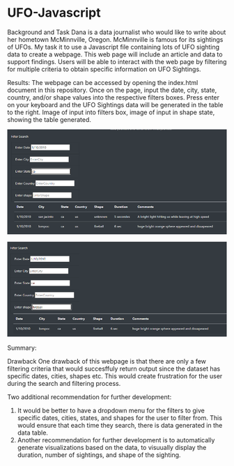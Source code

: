 # UFO-Javascript

Background and Task
Dana is a data journalist who would like to write about her hometown McMinnville, Oregon. McMinnville is famous for its sightings of UFOs. My task it to use a Javascript file containing lots of UFO sighting data to create a webpage. This web page will include an article and data to support findings. Users will be able to interact with the web page by filtering for multiple criteria to obtain specific information on UFO Sightings.  

Results:
The webpage can be accessed by opening the index.html document in this repository. Once on the page, input the date, city, state, country, and/or shape values into the respective filters boxes. Press enter on your keyboard and the UFO Sightings data will be generated in the table to the right.
Image of input into filters box, image of input in shape state, showing the table generated.


![](static/images/statefilter.png)


![](static/images/shapefilter.png)


Summary:

Drawback
One drawback of this webpage is that there are only a few filtering criteria that would succesffuly return output since the dataset has specific dates, cities, shapes etc. This would create frustration for the user during the search and filtering process.

Two additional recommendation for further development:
1) It would be better to have a dropdown menu for the filters to give specific dates, cities, states, and shapes for the user to filter from. This would ensure that each time they search, there is data generated in the data table.
2) Another recommendation for further development is to automatically generate visualizations based on the data, to visuually display the duration, number of sightings, and shape of the sighting.
